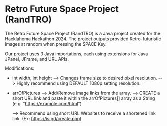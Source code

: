 # Retro Future Space Project (RandTRO)

The Retro Future Space Project (RandTRO) is a Java project created for the Hacklahoma Hackathon 2024. 
The project outputs provided Retro-futuristic images at random when pressing the SPACE Key.

Our project uses 3 Java importations, each using extensions for Java JPanel, JFrame, and URL APIs.

Modifications:
- int width, int height
    --> Changes frame size to desired pixel resolution.
    --> Highly recommend using DEFAULT 1080p setting resolution.

- arrOfPictures
    --> Add/Remove image links from the array.
    --> CREATE a short URL link and paste it within
        the arrOfPictures[] array as a String
        (e.g. "https://example.com/html")

    --> Recommend using short URL Websites to receive a shortened link
        link. (Ex: https://is.gd/create.php)




